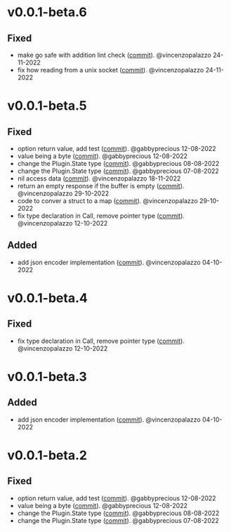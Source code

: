 # v0.0.1-beta.6

## Fixed
- make go safe with addition lint check ([commit](https://github.com/vincenzopalazzo/cln4go/commit/1ccd1408b365408bc46e5e2898777f1d08bb8690)). @vincenzopalazzo 24-11-2022
- fix how reading from a unix socket ([commit](https://github.com/vincenzopalazzo/cln4go/commit/bf87d4f6feceec7ce0e6489970c481a029de15ff)). @vincenzopalazzo 24-11-2022

# v0.0.1-beta.5

## Fixed
- option return value, add test ([commit](https://github.com/vincenzopalazzo/cln4go/commit/a59f9a465f10d844980834dd4ea1090fa5ca8e6e)). @gabbyprecious 12-08-2022
- value being a byte ([commit](https://github.com/vincenzopalazzo/cln4go/commit/5724651acfb8923e11bfcd9ac2d624197ccfe6fe)). @gabbyprecious 12-08-2022
- change the Plugin.State type ([commit](https://github.com/vincenzopalazzo/cln4go/commit/7f9e4f1ed63e9e70c4a2b072266e44c826ad9ef7)). @gabbyprecious 08-08-2022
- change the Plugin.State type ([commit](https://github.com/vincenzopalazzo/cln4go/commit/cf258e0ef4b9f30c19e10b0b755e250f6f00eb39)). @gabbyprecious 07-08-2022
- nil access data ([commit](https://github.com/vincenzopalazzo/cln4go/commit/a5be99f6e3f4121708d753990e33f5fa1e2d093b)). @vincenzopalazzo 18-11-2022
- return an empty response if the buffer is empty ([commit](https://github.com/vincenzopalazzo/cln4go/commit/74f2f7d93d0def078470d7cb0c86430bd3a44725)). @vincenzopalazzo 29-10-2022
- code to conver a struct to a map ([commit](https://github.com/vincenzopalazzo/cln4go/commit/17087277873c74cccd817ceebbfba15ce0929ed8)). @vincenzopalazzo 29-10-2022
- fix type declaration in Call, remove pointer type ([commit](https://github.com/vincenzopalazzo/cln4go/commit/5bc91a073182e18b0bcdc87228cc8fdbf0e1c835)). @vincenzopalazzo 12-10-2022

## Added
- add json encoder implementation ([commit](https://github.com/vincenzopalazzo/cln4go/commit/cc8bea295b3ebbdecb129c7674e4fbef5bdeb512)). @vincenzopalazzo 04-10-2022


# v0.0.1-beta.4

## Fixed
- fix type declaration in Call, remove pointer type ([commit](https://github.com/vincenzopalazzo/cln4go/commit/5bc91a073182e18b0bcdc87228cc8fdbf0e1c835)). @vincenzopalazzo 12-10-2022


# v0.0.1-beta.3

## Added
- add json encoder implementation ([commit](https://github.com/vincenzopalazzo/cln4go/commit/cc8bea295b3ebbdecb129c7674e4fbef5bdeb512)). @vincenzopalazzo 04-10-2022


# v0.0.1-beta.2

## Fixed
- option return value, add test ([commit](https://github.com/vincenzopalazzo/cln4go/commit/a59f9a465f10d844980834dd4ea1090fa5ca8e6e)). @gabbyprecious 12-08-2022
- value being a byte ([commit](https://github.com/vincenzopalazzo/cln4go/commit/5724651acfb8923e11bfcd9ac2d624197ccfe6fe)). @gabbyprecious 12-08-2022
- change the Plugin.State type ([commit](https://github.com/vincenzopalazzo/cln4go/commit/7f9e4f1ed63e9e70c4a2b072266e44c826ad9ef7)). @gabbyprecious 08-08-2022
- change the Plugin.State type ([commit](https://github.com/vincenzopalazzo/cln4go/commit/cf258e0ef4b9f30c19e10b0b755e250f6f00eb39)). @gabbyprecious 07-08-2022
